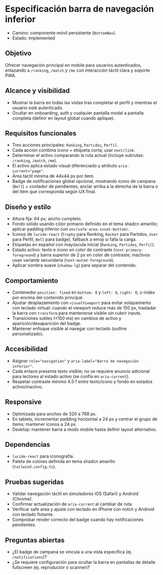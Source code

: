 # Especificación barra de navegación inferior

- Camino: componente móvil persistente (`BottomNav`).
- Estado: Implemented

## Objetivo
Ofrecer navegación principal en mobile para usuarios autenticados, enlazando a `/ranking`, `/match` y `/me` con interacción táctil clara y soporte PWA.

## Alcance y visibilidad
- Mostrar la barra en todas las vistas tras completar el perfil y mientras el usuario esté autenticado.
- Ocultar en onboarding, auth y cualquier pantalla modal a pantalla completa (definir en layout global cuando aplique).

## Requisitos funcionales
- Tres acciones principales: `Ranking`, `Partidos`, `Perfil`.
- Cada acción combina ícono + etiqueta corta; usar `next/link`.
- Determinar el activo comparando la ruta actual (incluye subrutas: `/ranking`, `/match`, `/me`).
- El activo aplica estado visual diferenciado y atributo `aria-current="page"`.
- Área táctil mínima de 44x44 px por ítem.
- Badge de notificaciones global opcional, mostrando ícono de campana (`Bell`) + contador de pendientes; anclar arriba a la derecha de la barra o del ítem que corresponda según UX final.

## Diseño y estilo
- Altura fija: 64 px; ancho completo.
- Fondo sólido usando color primario definido en el tema shadcn amarillo; aplicar padding inferior con `env(safe-area-inset-bottom)`.
- Íconos de `lucide-react` (`Trophy` para Ranking, `Racket` para Partidos, `User` para Perfil, `Bell` para badge); fallback a emoji si falla la carga.
- Etiquetas en español con mayúscula inicial (`Ranking`, `Partidos`, `Perfil`).
- Estado activo: texto e ícono en color de contraste (`text-primary-foreground`) y barra superior de 2 px en color de contraste; inactivos usan variante secundaria (`text-muted-foreground`).
- Aplicar sombra suave (`shadow-lg`) para separar del contenido.

## Comportamiento
- Contenedor `position: fixed` en `bottom: 0` y `left: 0`, `right: 0`; z-index por encima del contenido principal.
- Ajustar desplazamiento con `visualViewport` para evitar solapamiento con teclado virtual: cuando el viewport reduce más de 150 px, trasladar la barra con `transform` para mantenerse visible sin cubrir inputs.
- Transiciones sutiles (<150 ms) en cambios de activo y aparición/desaparición del badge.
- Mantener enfoque visible al navegar con teclado (outline personalizado).

## Accesibilidad
- Asignar `role="navigation"` y `aria-label="Barra de navegación inferior"`.
- Cada enlace presenta texto visible; no se requiere anuncio adicional para lectores al estado activo (se confía en `aria-current`).
- Respetar contraste mínimo 4.5:1 entre texto/ícono y fondo en estados activo/inactivo.

## Responsive
- Optimizada para anchos de 320 a 768 px.
- En tablets, incrementar padding horizontal a 24 px y centrar el grupo de ítems; mantener íconos a 24 px.
- Desktop: mantener barra a modo mobile hasta definir layout alternativo.

## Dependencias
- `lucide-react` para iconografía.
- Paleta de colores definida en tema shadcn amarillo (`tailwind.config.ts`).

## Pruebas sugeridas
- Validar navegación táctil en simuladores iOS (Safari) y Android (Chrome).
- Confirmar actualización de `aria-current` al cambiar de ruta.
- Verificar safe area y ajuste con teclado en iPhone con notch y Android con teclado flotante.
- Comprobar render correcto del badge cuando hay notificaciones pendientes.

## Preguntas abiertas
- ¿El badge de campana se vincula a una vista específica (ej. `/notifications`)?
- ¿Se requiere configuración para ocultar la barra en pantallas de detalle fullscreen (ej. reproductor o scanner)?
